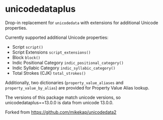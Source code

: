 unicodedataplus
============

Drop-in replacement for `unicodedata` with extensions for additional Unicode properties.

Currently supported additional Unicode properties:

* Script `script()`
* Script Extensions `script_extensions()`
* Block `block()`
* Indic Positional Category `indic_positional_category()`
* Indic Syllabic Category `indic_syllabic_category()`
* Total Strokes (CJK) `total_strokes()`

Additionally, two dictionaries (`property_value_aliases` and `property_value_by_alias`) are provided for Property Value Alias lookup.

The versions of this package match unicode versions, so unicodedataplus==13.0.0 is data from unicode 13.0.0.

Forked from https://github.com/mikekap/unicodedata2